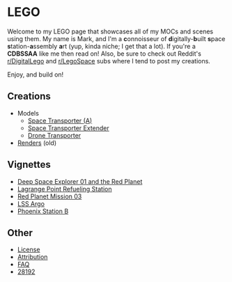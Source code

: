 # LEGO
Welcome to my LEGO page that showcases all of my MOCs and scenes using them.  My name is Mark, and I'm a **c**onnoisseur
of **d**igitally-**b**uilt **s**pace **s**tation-**a**ssembly **a**rt (yup, kinda niche; I get that a lot).  If you're a
**CDBSSAA** like me then read on!  Also, be sure to check out Reddit's [r/DigitalLego](https://www.reddit.com/r/DigitalLego/)
and [r/LegoSpace](https://www.reddit.com/r/LegoSpace/) subs where I tend to post my creations.

Enjoy, and build on!

## Creations
* Models
  * [Space Transporter (A)](models/space-transporter-a.md)<br>
  * [Space Transporter Extender](models/space-transporter-extender.md)<br>
  * [Drone Transporter](models/drone-transporter.md)<br>
* [Renders](renders/01-landing-pad.md) (old)

## Vignettes
* [Deep Space Explorer 01 and the Red Planet](vignettes/dse-01/README.md)
* [Lagrange Point Refueling Station](vignettes/lprs/README.md)
* [Red Planet Mission 03](vignettes/rp-03/README.md)
* [LSS Argo](vignettes/argo-01/README.md)
* [Phoenix Station B](vignettes/ps-b/README.md)

## Other
* [License](license.md)
* [Attribution](attribution.md)
* [FAQ](faq.md)<br>
* [28192](28192.md)
